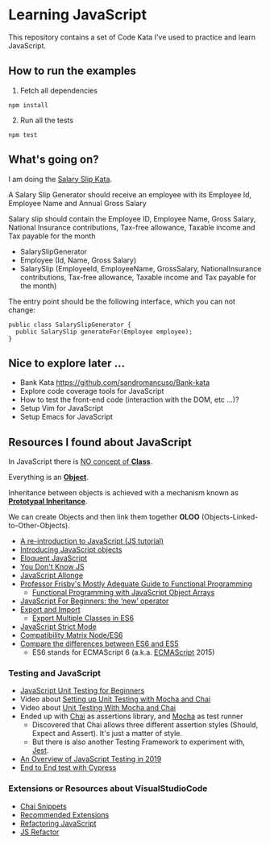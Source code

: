 # Learning JavaScript

This repository contains a set of Code Kata I've used to practice and learn JavaScript.

## How to run the examples

1. Fetch all dependencies

```
npm install
```

2. Run all the tests

```
npm test
```

## What's going on?

I am doing the [Salary Slip Kata](https://github.com/sandromancuso/salaryslipkata).

A Salary Slip Generator should receive an employee with its Employee Id, Employee Name and Annual Gross Salary

Salary slip should contain the Employee ID, Employee Name, Gross Salary, National Insurance contributions, Tax-free allowance, Taxable income and Tax payable for the month

- SalarySlipGenerator
- Employee (Id, Name, Gross Salary)
- SalarySlip (EmployeeId, EmployeeName, GrossSalary, NationalInsurance contributions, Tax-free allowance, Taxable income and Tax payable for the month)

The entry point should be the following interface, which you can not change:

```
public class SalarySlipGenerator {
  public SalarySlip generateFor(Employee employee);
}
```

## Nice to explore later ...

- Bank Kata https://github.com/sandromancuso/Bank-kata
- Explore code coverage tools for JavaScript
- How to test the front-end code (interaction with the DOM, etc ...)?
- Setup Vim for JavaScript
- Setup Emacs for JavaScript

## Resources I found about JavaScript

In JavaScript there is [NO concept of **Class**](https://developer.mozilla.org/en-US/docs/Web/JavaScript/Reference/Classes).

Everything is an [**Object**](https://github.com/getify/You-Dont-Know-JS/blob/master/this%20%26%20object%20prototypes/ch6.md).

Inheritance between objects is achieved with a mechanism known as [**Prototypal Inheritance**](https://developer.mozilla.org/en-US/docs/Web/JavaScript/Inheritance_and_the_prototype_chain).

We can create Objects and then link them together **OLOO** (Objects-Linked-to-Other-Objects).

- [A re-introduction to JavaScript (JS tutorial)](https://developer.mozilla.org/en-US/docs/Web/JavaScript/A_re-introduction_to_JavaScript)
- [Introducing JavaScript objects](https://developer.mozilla.org/en-US/docs/Learn/JavaScript/Objects)
- [Eloquent JavaScript](https://eloquentjavascript.net/)
- [You Don't Know JS](https://github.com/getify/You-Dont-Know-JS)
- [JavaScript Allonge](https://github.com/raganwald/javascript-allonge)
- [Professor Frisby's Mostly Adeguate Guide to Functional Programming](https://github.com/MostlyAdequate/mostly-adequate-guide)
  - [Functional Programming with JavaScript Object Arrays](https://www.telerik.com/blogs/functional-programming-with-javascript-object-arrays)
- [JavaScript For Beginners: the ‘new’ operator](https://codeburst.io/javascript-for-beginners-the-new-operator-cee35beb669e)
- [Export and Import](https://developer.mozilla.org/en-US/docs/Web/JavaScript/Reference/Statements/export)
  - [Export Multiple Classes in ES6](https://stackoverflow.com/questions/38340500/export-multiple-classes-in-es6-modules)
- [JavaScript Strict Mode](https://developer.mozilla.org/en-US/docs/Web/JavaScript/Reference/Strict_mode)
- [Compatibility Matrix Node/ES6](https://node.green/)
- [Compare the differences between ES6 and ES5](http://es6-features.org)
  - ES6 stands for ECMAScript 6 (a.k.a. [ECMAScript](https://en.wikipedia.org/wiki/ECMAScript) 2015)

### Testing and JavaScript

- [JavaScript Unit Testing for Beginners](https://designmodo.com/test-javascript-unit/)
- Video about [Setting up Unit Testing with Mocha and Chai](https://egghead.io/lessons/javascript-setting-up-unit-testing-with-mocha-and-chai)
- Video about [Unit Testing With Mocha and Chai](https://egghead.io/lessons/javascript-unit-testing-with-mocha-and-chai)
- Ended up with [Chai](https://www.chaijs.com/) as assertions library, and [Mocha](https://mochajs.org/) as test runner
  - Discovered that Chai allows three different assertion styles (Should, Expect and Assert). It's just a matter of style.
  - But there is also another Testing Framework to experiment with, [Jest](https://jestjs.io/).
- [An Overview of JavaScript Testing in 2019](https://medium.com/welldone-software/an-overview-of-javascript-testing-in-2019-264e19514d0a)
- [End to End test with Cypress](https://www.cypress.io/)

### Extensions or Resources about VisualStudioCode

- [Chai Snippets](https://marketplace.visualstudio.com/items?itemName=nwhatt.chai-snippets)
- [Recommended Extensions](https://code.visualstudio.com/docs/nodejs/extensions#_recommended-extensions)
- [Refactoring JavaScript](https://code.visualstudio.com/docs/editor/refactoring)
- [JS Refactor](https://marketplace.visualstudio.com/items?itemName=cmstead.jsrefactor)
